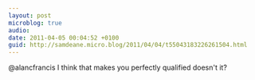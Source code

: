 ```yaml
---
layout: post
microblog: true
audio: 
date: 2011-04-05 00:04:52 +0100
guid: http://samdeane.micro.blog/2011/04/04/t55043183226261504.html
---
```

@alancfrancis I think that makes you perfectly qualified doesn't it?
